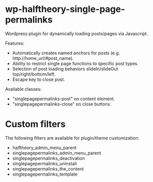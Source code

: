 # wp-halftheory-single-page-permalinks
Wordpress plugin for dynamically loading posts/pages via Javascript.

Features:
- Automatically creates named anchors for posts (e.g. http://home_url/#post_name).
- Ability to restrict single page functions to specific post types.
- Selection of post loading behaviors slideIn/slideOut top/right/bottom/left.
- Escape key to close post.

Available classes:
- "singlepagepermalinks-post" on content element.
- "singlepagepermalinks-close" on close buttons.

# Custom filters

The following filters are available for plugin/theme customization:
- halftheory_admin_menu_parent
- singlepagepermalinks_admin_menu_parent
- singlepagepermalinks_deactivation
- singlepagepermalinks_uninstall
- singlepagepermalinks_the_content
- singlepagepermalinks_template

<!---
TODO:
- title tag.
- filter links in content.
- back/forward buttons.
- progress wheel.
-->